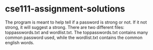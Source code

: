 # cse111-assignment-solutions

The program is meant to help tell if a password is strong or not. If it not strong, it will suggest a strong. There are two different files: toppasswords.txt and wordlist.txt. The toppasswords.txt contains many common password used, while the wordlist.txt contains the common english words.
